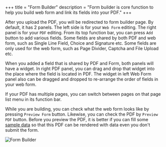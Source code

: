 +++
title = "Form Builder"
description = "Form builder is core function to help you build web form and link its fields into your PDF."
+++

After you upload the PDF, you will be redirected to form builder page. By default, it has 2 panels. The left side is for your `Web Form` editing. The right panel is for your `PDF` editing. From its top function bar, you can press `Add` button to add various fields. Some fields are shared by both PDF and web form, such as Single Line Field, Choice and Signature etc. Some fields are only used for the web form, such as Page Divider, Captcha and File Upload etc.

When you added a field that is shared by PDF and Form, both panels will have a widget. In right PDF panel, you can drag and drop that widget into the place where the field is located in PDF. The widget in left Web Form panel also can be dragged and dropped to re-arrange the order of fields in your web form. 

If your PDF has multiple pages, you can switch between pages on that page list menu in its function bar.

While you are building, you can check what the web form looks like by pressing `Preview Form` button. Likewise, you can check the PDF by `Preview PDF` button. Before you preview the PDF, it is better if you can fill some [sample data](p20-preview#fill-sample-data) so that this PDF can be rendered with data even you don't submit the form.

![Form Builder](/images/page/form/builder.png)